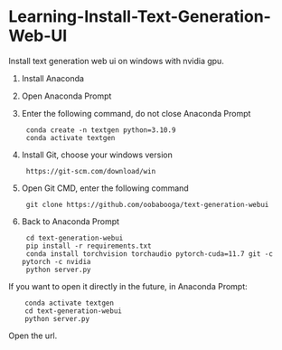 # Learning-Install-Text-Generation-Web-UI
Install text generation web ui on windows with nvidia gpu.

1. Install Anaconda
2. Open Anaconda Prompt
3. Enter the following command, do not close Anaconda Prompt

        conda create -n textgen python=3.10.9
        conda activate textgen

4. Install Git, choose your windows version

        https://git-scm.com/download/win

5. Open Git CMD, enter the following command

        git clone https://github.com/oobabooga/text-generation-webui

6. Back to Anaconda Prompt

        cd text-generation-webui
        pip install -r requirements.txt
        conda install torchvision torchaudio pytorch-cuda=11.7 git -c pytorch -c nvidia
        python server.py

If you want to open it directly in the future, in Anaconda Prompt:

        conda activate textgen
        cd text-generation-webui
        python server.py

Open the url.
